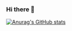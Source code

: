 ### Hi there 👋

[![Anurag's GitHub stats](https://github-readme-stats.vercel.app/api?username=Caiuo&show_icons=true&theme=dark)](https://github.com/Caiuo/github-readme-stats)

